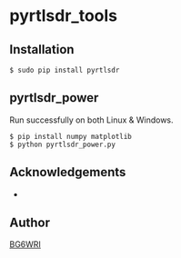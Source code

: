 # pyrtlsdr_tools

## Installation
```
$ sudo pip install pyrtlsdr
```


## pyrtlsdr_power
Run successfully on both Linux & Windows.  
```
$ pip install numpy matplotlib
$ python pyrtlsdr_power.py
```


## Acknowledgements

- 

## Author
[BG6WRI](https://github.com/BG6WRI) 

